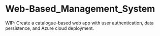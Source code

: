 # Web-Based_Management_System
WIP: Create a catalogue-based web app with user authentication, data persistence, and Azure cloud deployment.
